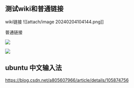 
## 测试wiki和普通链接


wiki链接
![[attach/image 20240204104144.png]]

普通链接

![](attach/image%2020240204104144.png)



![](attach/Pasted%20image%2020240204110502.png)

## ubuntu 中文输入法

https://blog.csdn.net/a805607966/article/details/105874756

